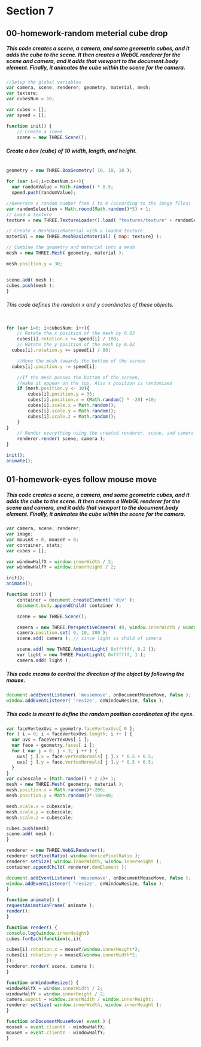 # Section 7

## 00-homework-random meterial cube drop
##### This code creates a scene, a camera, and some geometric cubes, and it adds the cube to the scene. It then creates a WebGL renderer for the scene and camera, and it adds that viewport to the document.body element. Finally, it animates the cube within the scene for the camera.
```javascript
//Setup the global variables
var camera, scene, renderer, geometry, material, mesh;
var texture;
var cubesNum = 10;

var cubes = [];
var speed = [];

function init() {
	// Create a scene
	scene = new THREE.Scene();

```
##### Create a box (cube) of 10 width, length, and height.
```javascript

geometry = new THREE.BoxGeometry( 10, 10, 10 );

for (var i=0;i<cubesNum;i++){
  var randomValue = Math.random() * 0.5;
  speed.push(randomValue);

//Generate a random number from 1 to 4 (according to the image files)
var randomSelection = Math.round(Math.random()*5) + 1;
// Load a texture
texture = new THREE.TextureLoader().load( "textures/texture" + randomSelection + ".jpg");

// Create a MeshBasicMaterial with a loaded texture
material = new THREE.MeshBasicMaterial( { map: texture} );

// Combine the geometry and material into a mesh
mesh = new THREE.Mesh( geometry, material );

mesh.position.y = 30;


scene.add( mesh );
cubes.push(mesh );
}
```
###### This code defines the random x and y coordinates of these objects.

```javascript

for (var i=0; i<cubesNum; i++){
	// Rotate the x position of the mesh by 0.03
	cubes[i].rotation.x += speed[i] / 100;
	// Rotate the y position of the mesh by 0.02
  cubes[i].rotation.y += speed[i] / 80;

	//Move the mesh towards the bottom of the screen
  cubes[i].position.y -= speed[i];

	//If the mesh passes the bottom of the screen,
	//make it appear on the top. Also x position is randomized
	if (mesh.position.y <- 30){
		cubes[i].position.y = 35;
		cubes[i].position.x = (Math.random() * -20) +10;
		cubes[i].scale.x = Math.random();
		cubes[i].scale.y = Math.random();
		cubes[i].scale.z = Math.random();
	}
}
	// Render everything using the created renderer, scene, and camera
	renderer.render( scene, camera );
}

init();
animate();
```

## 01-homework-eyes follow mouse move
##### This code creates a scene, a camera, and some geometric cubes, and it adds the cube to the scene. It then creates a WebGL renderer for the scene and camera, and it adds that viewport to the document.body element. Finally, it animates the cube within the scene for the camera.

```javascript
var camera, scene, renderer;
var image;
var mouseX = 0, mouseY = 0;
var container, stats;
var cubes = [];

var windowHalfX = window.innerWidth / 2;
var windowHalfY = window.innerHeight / 2;

init();
animate();

function init() {
	container = document.createElement( 'div' );
	document.body.appendChild( container );

	scene = new THREE.Scene();

	camera = new THREE.PerspectiveCamera( 40, window.innerWidth / window.innerHeight, 1, 1000 );
	camera.position.set( 0, 10, 200 );
	scene.add( camera ); // since light is child of camera

	scene.add( new THREE.AmbientLight( 0xffffff, 0.2 ));
	var light = new THREE.PointLight( 0xffffff, 1 );
	camera.add( light );

```
##### This code means to control the direction of the object by following the mouse.
```javascript
document.addEventListener( 'mousemove', onDocumentMouseMove, false );
window.addEventListener( 'resize', onWindowResize, false );
```

##### This code is meant to define the random position coordinates of the eyes.
```javascript
var faceVertexUvs = geometry.faceVertexUvs[ 0 ];
for ( i = 0; i < faceVertexUvs.length; i ++ ) {
  var uvs = faceVertexUvs[ i ];
  var face = geometry.faces[ i ];
  for ( var j = 0; j < 3; j ++ ) {
    uvs[ j ].x = face.vertexNormals[ j ].x * 0.5 + 0.5;
    uvs[ j ].y = face.vertexNormals[ j ].y * 0.5 + 0.5;
  }
}
var cubescale = (Math.random() * 2-2)+ 1;
mesh = new THREE.Mesh( geometry, material );
mesh.position.x = Math.random()*-200;
mesh.position.y = Math.random()*-100+40;

mesh.scale.x = cubescale;
mesh.scale.y = cubescale;
mesh.scale.z = cubescale;

cubes.push(mesh)
scene.add( mesh );
}

renderer = new THREE.WebGLRenderer();
renderer.setPixelRatio( window.devicePixelRatio );
renderer.setSize( window.innerWidth, window.innerHeight );
container.appendChild( renderer.domElement );

document.addEventListener( 'mousemove', onDocumentMouseMove, false );
window.addEventListener( 'resize', onWindowResize, false );
}

function animate() {
requestAnimationFrame( animate );
render();
}

function render() {
console.log(window.innerHeight)
cubes.forEach(function(c,i){

cubes[i].rotation.x = mouseY/window.innerHeight*2;
cubes[i].rotation.y = mouseX/window.innerWidth*2;
});
renderer.render( scene, camera );
}

function onWindowResize() {
windowHalfX = window.innerWidth / 2;
windowHalfY = window.innerHeight / 2;
camera.aspect = window.innerWidth / window.innerHeight;
renderer.setSize( window.innerWidth, window.innerHeight );
}

function onDocumentMouseMove( event ) {
mouseX = event.clientX - windowHalfX;
mouseY = event.clientY - windowHalfY;
}
```
